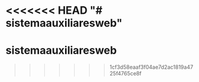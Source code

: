 <<<<<<< HEAD
"# sistemaauxiliaresweb" 
=======
# sistemaauxiliaresweb
>>>>>>> 1cf3d58eaaf3f04ae7d2ac1819a4725f4765ce8f
